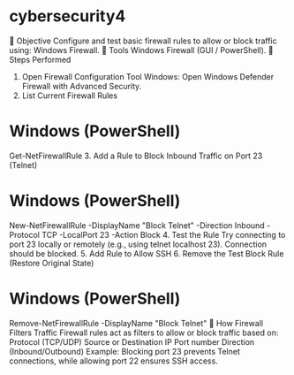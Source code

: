 # cybersecurity4
📌 Objective
Configure and test basic firewall rules to allow or block traffic using:
Windows Firewall.
🔧 Tools
Windows Firewall (GUI / PowerShell).
📝 Steps Performed
1. Open Firewall Configuration Tool
Windows: Open Windows Defender Firewall with Advanced Security.
2. List Current Firewall Rules
# Windows (PowerShell)
Get-NetFirewallRule
3. Add a Rule to Block Inbound Traffic on Port 23 (Telnet)
# Windows (PowerShell)
New-NetFirewallRule -DisplayName "Block Telnet" -Direction Inbound -Protocol TCP -LocalPort 23 -Action Block
4. Test the Rule
Try connecting to port 23 locally or remotely (e.g., using telnet localhost 23).
Connection should be blocked.
5. Add Rule to Allow SSH
6. Remove the Test Block Rule (Restore Original State)
# Windows (PowerShell)
Remove-NetFirewallRule -DisplayName "Block Telnet"
🔎 How Firewall Filters Traffic
Firewall rules act as filters to allow or block traffic based on:
Protocol (TCP/UDP)
Source or Destination IP
Port number
Direction (Inbound/Outbound)
Example: Blocking port 23 prevents Telnet connections, while allowing port 22 ensures SSH access.
